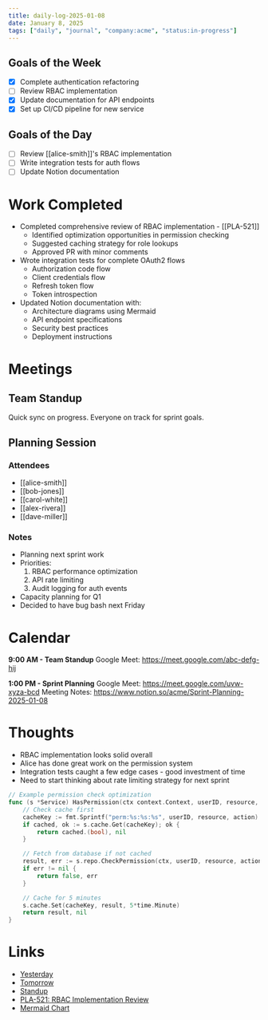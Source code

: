 ```yaml
---
title: daily-log-2025-01-08
date: January 8, 2025
tags: ["daily", "journal", "company:acme", "status:in-progress"]
---
```


## Goals of the Week

* [x] Complete authentication refactoring
* [ ] Review RBAC implementation
* [x] Update documentation for API endpoints
* [x] Set up CI/CD pipeline for new service

## Goals of the Day

* [ ] Review [[alice-smith]]'s RBAC implementation
* [ ] Write integration tests for auth flows
* [ ] Update Notion documentation

# Work Completed

* Completed comprehensive review of RBAC implementation - [[PLA-521]]
  * Identified optimization opportunities in permission checking
  * Suggested caching strategy for role lookups
  * Approved PR with minor comments
* Wrote integration tests for complete OAuth2 flows
  * Authorization code flow
  * Client credentials flow
  * Refresh token flow
  * Token introspection
* Updated Notion documentation with:
  * Architecture diagrams using Mermaid
  * API endpoint specifications
  * Security best practices
  * Deployment instructions

# Meetings

## Team Standup

Quick sync on progress. Everyone on track for sprint goals.

## Planning Session

### Attendees
* [[alice-smith]]
* [[bob-jones]]
* [[carol-white]]
* [[alex-rivera]]
* [[dave-miller]]

### Notes
* Planning next sprint work
* Priorities:
  1. RBAC performance optimization
  2. API rate limiting
  3. Audit logging for auth events
* Capacity planning for Q1
* Decided to have bug bash next Friday

# Calendar

**9:00 AM - Team Standup**
Google Meet: https://meet.google.com/abc-defg-hij

**1:00 PM - Sprint Planning**
Google Meet: https://meet.google.com/uvw-xyza-bcd
Meeting Notes: https://www.notion.so/acme/Sprint-Planning-2025-01-08

# Thoughts

* RBAC implementation looks solid overall
* Alice has done great work on the permission system
* Integration tests caught a few edge cases - good investment of time
* Need to start thinking about rate limiting strategy for next sprint

```go
// Example permission check optimization
func (s *Service) HasPermission(ctx context.Context, userID, resource, action string) (bool, error) {
    // Check cache first
    cacheKey := fmt.Sprintf("perm:%s:%s:%s", userID, resource, action)
    if cached, ok := s.cache.Get(cacheKey); ok {
        return cached.(bool), nil
    }

    // Fetch from database if not cached
    result, err := s.repo.CheckPermission(ctx, userID, resource, action)
    if err != nil {
        return false, err
    }

    // Cache for 5 minutes
    s.cache.Set(cacheKey, result, 5*time.Minute)
    return result, nil
}
```

# Links

* [Yesterday](2025-01-07)
* [Tomorrow](2025-01-10)
* [Standup](../standup/2025-01-08)
* [PLA-521: RBAC Implementation Review](https://linear.app/acme/issue/PLA-521)
* [Mermaid Chart](https://www.mermaidchart.com/app/projects/abc123)
